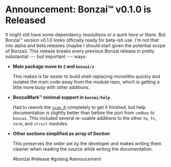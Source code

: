 # Announcement: Bonzai™ v0.1.0 is Released

It might still have some dependency resolutions or a quirk here or
there. But Bonzai™ version v0.1.0 looks officially ready for beta-ish
use. I'm not that into alpha and beta releases (maybe I should start
given the potential scope of Bonzai). This release breaks every previous
Bonzai release in pretty substantial --- but important --- ways:

* **Main package move to `Z` and `bonzai/z`**

  This makes is far easier to build shell-replacing monoliths quickly
  and isolates the main code away from the module repo, which is getting
  a little more busy with other additions.

* **BonzaiMark™ minimal support in `bonzai/help`**

  Had to rework the [`scan.R`](https://github.com/rwxrob/scan)
  completely to get it finished, but help documentation is slightly
  better than before the port from `cmdbox` to `bonzai`. This included
  several re-usable additions to the other `to`, `fn`, `term`, and
  `struct` modules.

* **Other sections simplified as array of Section**

  This preserves the order set by the developer and makes writing them
  cleaner when reading the source while writing the documentation.


    #bonzai #release #golang #annoucement
